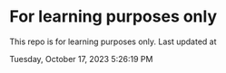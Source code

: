# For learning purposes only
This repo is for learning purposes only.
Last updated at

Tuesday, October 17, 2023 5:26:19 PM

